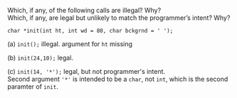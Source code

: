 Which, if any, of the following calls are illegal? Why?<br>
Which, if any, are legal but unlikely to match the programmer’s intent? Why?

```
char *init(int ht, int wd = 80, char bckgrnd = ' ');
```

(a) `init();`
illegal. argument for `ht` missing

(b) `init(24,10);`
legal.

(c) `init(14, '*');`
legal, but not programmer's intent.<br>
Second argument `'*'` is intended to be a `char`, not `int`, which is the second paramter of `init`.